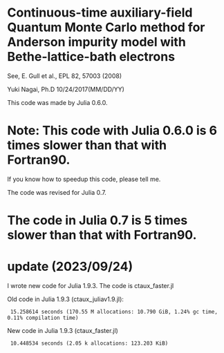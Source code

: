 # Continuous-time auxiliary-field Quantum Monte Carlo method for Anderson impurity model with Bethe-lattice-bath electrons

See, E. Gull et al., EPL 82, 57003 (2008)

Yuki Nagai, Ph.D 10/24/2017(MM/DD/YY)

This code was made by Julia 0.6.0.

# Note: This code with Julia 0.6.0 is 6 times slower than that with Fortran90.

If you know how to speedup this code, please tell me.

The code was revised for Julia 0.7. 
# The code in Julia 0.7 is 5 times slower than that with Fortran90. 

# update (2023/09/24)
I wrote new code for Julia 1.9.3. The code is ctaux_faster.jl

Old code in Julia 1.9.3 (ctaux_juliav1.9.jl):
```
 15.258614 seconds (170.55 M allocations: 10.790 GiB, 1.24% gc time, 0.11% compilation time)
```
New code in Julia 1.9.3 (ctaux_faster.jl)
```
 10.448534 seconds (2.05 k allocations: 123.203 KiB)
```
